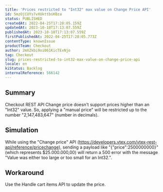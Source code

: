 ```yaml
---
title: 'Prices restricted to "Int32" max value on Change Price API'
id: 5mzOjCUYs7vXUkttbsK0za
status: PUBLISHED
createdAt: 2022-04-25T17:28:05.159Z
updatedAt: 2023-10-18T17:13:07.559Z
publishedAt: 2023-10-18T17:13:07.559Z
firstPublishedAt: 2022-04-25T17:28:05.773Z
contentType: knownIssue
productTeam: Checkout
author: 2mXZkbi0oi061KicTExNjo
tag: Checkout
slug: prices-restricted-to-int32-max-value-on-change-price-api
locale: en
kiStatus: Backlog
internalReference: 566142
---
```


## Summary


Checkout REST API Change price doesn't support prices higher than an "Int32" value. So, applying a "manual price" will be restricted up to the number "2,147,483,647" (number in decimals).


##

## Simulation


While using the "Change price" API (https://developers.vtex.com/vtex-rest-api/reference/pricechange), sending a payload like "{"price":2500000000}" (which represents $25.000.000,00) will return a 500 error with the message "Value was either too large or too small for an Int32.".


##

## Workaround


Use the Handle cart items API to update the price.




